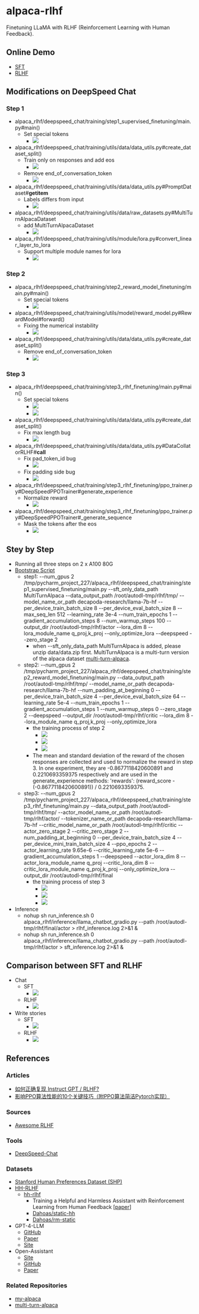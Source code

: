 # alpaca-rlhf
Finetuning LLaMA with RLHF (Reinforcement Learning with Human Feedback).

## Online Demo
- [SFT](https://d03f7b0466275d4f9e.gradio.live/)
- [RLHF](https://88aeeb3aef5040507e.gradio.live/)

## Modifications on DeepSpeed Chat
### Step 1
- alpaca_rlhf/deepspeed_chat/training/step1_supervised_finetuning/main.py#main()
  - Set special tokens
    - ![](./figures/modifications/step1/special_tokens.png)
- alpaca_rlhf/deepspeed_chat/training/utils/data/data_utils.py#create_dataset_split()
  - Train only on responses and add eos
    - ![](./figures/modifications/step1/train_only_on_responses.png)
  - Remove end_of_conversation_token
    - ![](./figures/modifications/step1/remove_eoc.png)
- alpaca_rlhf/deepspeed_chat/training/utils/data/data_utils.py#PromptDataset#__getitem__
  - Labels differs from input
    - ![](./figures/modifications/step1/lables_differ_from_input.png)
- alpaca_rlhf/deepspeed_chat/training/utils/data/raw_datasets.py#MultiTurnAlpacaDataset
  - add MultiTurnAlpacaDataset
    - ![](./figures/modifications/step1/multi_turn_alpaca_dataset.png)
- alpaca_rlhf/deepspeed_chat/training/utils/module/lora.py#convert_linear_layer_to_lora
  - Support multiple module names for lora
    - ![](./figures/modifications/step1/multi_lora_part_names.png)

### Step 2
- alpaca_rlhf/deepspeed_chat/training/step2_reward_model_finetuning/main.py#main()
  - Set special tokens
    - ![](./figures/modifications/step2/special_tokens.png)
- alpaca_rlhf/deepspeed_chat/training/utils/model/reward_model.py#RewardModel#forward()
  - Fixing the numerical instability
    - ![](./figures/modifications/step2/numerical_instability.png)
- alpaca_rlhf/deepspeed_chat/training/utils/data/data_utils.py#create_dataset_split()
  - Remove end_of_conversation_token
    - ![](./figures/modifications/step2/romove_eoc.png)

### Step 3
- alpaca_rlhf/deepspeed_chat/training/step3_rlhf_finetuning/main.py#main()
  - Set special tokens
    - ![](./figures/modifications/step3/special_tokens.png)
    - ![](./figures/modifications/step3/remove_eoc.png)
- alpaca_rlhf/deepspeed_chat/training/utils/data/data_utils.py#create_dataset_split()
  - Fix max length bug
    - ![](./figures/modifications/step3/max_len_bug.png)
- alpaca_rlhf/deepspeed_chat/training/utils/data/data_utils.py#DataCollatorRLHF#__call__
  - Fix pad_token_id bug
    - ![](./figures/modifications/step3/pad_token_id_bug.png)
  - Fix padding side bug
    - ![](./figures/modifications/step3/padding_bug.png)
- alpaca_rlhf/deepspeed_chat/training/step3_rlhf_finetuning/ppo_trainer.py#DeepSpeedPPOTrainer#generate_experience
  - Normalize reward
    - ![](./figures/modifications/step3/normalize_reward.png)
- alpaca_rlhf/deepspeed_chat/training/step3_rlhf_finetuning/ppo_trainer.py#DeepSpeedPPOTrainer#_generate_sequence
  - Mask the tokens after the eos
    - ![](./figures/modifications/step3/mask_tokens_after_eos.png)

## Stey by Step
- Running all three steps on 2 x A100 80G
- [Bootstrap Script](alpaca_rlhf/my_deepspeed.py)
    - step1: --num_gpus 2 /tmp/pycharm_project_227/alpaca_rlhf/deepspeed_chat/training/step1_supervised_finetuning/main.py --sft_only_data_path MultiTurnAlpaca --data_output_path /root/autodl-tmp/rlhf/tmp/ --model_name_or_path decapoda-research/llama-7b-hf --per_device_train_batch_size 8 --per_device_eval_batch_size 8 --max_seq_len 512 --learning_rate 3e-4 --num_train_epochs 1 --gradient_accumulation_steps 8 --num_warmup_steps 100 --output_dir /root/autodl-tmp/rlhf/actor --lora_dim 8 --lora_module_name q_proj,k_proj --only_optimize_lora --deepspeed --zero_stage 2
      - when --sft_only_data_path MultiTurnAlpaca is added, please unzip data/data.zip first. MultiTurnAlpaca is a multi-turn version of the alpaca dataset [multi-turn-alpaca](https://github.com/l294265421/multi-turn-alpaca).
    - step2: --num_gpus 2 /tmp/pycharm_project_227/alpaca_rlhf/deepspeed_chat/training/step2_reward_model_finetuning/main.py --data_output_path /root/autodl-tmp/rlhf/tmp/ --model_name_or_path decapoda-research/llama-7b-hf --num_padding_at_beginning 0 --per_device_train_batch_size 4 --per_device_eval_batch_size 64 --learning_rate 5e-4 --num_train_epochs 1 --gradient_accumulation_steps 1 --num_warmup_steps 0 --zero_stage 2 --deepspeed --output_dir /root/autodl-tmp/rlhf/critic --lora_dim 8 --lora_module_name q_proj,k_proj --only_optimize_lora
      - the training process of step 2
        - ![](figures/step2/eval_acc.png)
        - ![](figures/step2/train_reward.png)
        - ![](figures/step2/train_reward_diff.png)
      - The mean and standard deviation of the reward of the chosen responses are collected and used to normalize the reward in step 3. In one experiment, they are -0.8677118420600891 and 0.2210693359375 respectively and are used in the generate_experience methods: 'rewards': (reward_score - (-0.8677118420600891)) / 0.2210693359375.
    - step3: --num_gpus 2 /tmp/pycharm_project_227/alpaca_rlhf/deepspeed_chat/training/step3_rlhf_finetuning/main.py --data_output_path /root/autodl-tmp/rlhf/tmp/ --actor_model_name_or_path /root/autodl-tmp/rlhf/actor/ --tokenizer_name_or_path decapoda-research/llama-7b-hf --critic_model_name_or_path /root/autodl-tmp/rlhf/critic --actor_zero_stage 2 --critic_zero_stage 2 --num_padding_at_beginning 0 --per_device_train_batch_size 4 --per_device_mini_train_batch_size 4 --ppo_epochs 2 --actor_learning_rate 9.65e-6 --critic_learning_rate 5e-6 --gradient_accumulation_steps 1 --deepspeed --actor_lora_dim 8 --actor_lora_module_name q_proj --critic_lora_dim 8 --critic_lora_module_name q_proj,k_proj --only_optimize_lora --output_dir /root/autodl-tmp/rlhf/final
      - the training process of step 3
        - ![](./figures/step3/train_actor_loss.png)
        - ![](./figures/step3/train_cri_loss.png)
        - ![](./figures/step3/train_average_reward.png)
- Inference
  - nohup sh run_inference.sh 0 alpaca_rlhf/inference/llama_chatbot_gradio.py --path /root/autodl-tmp/rlhf/final/actor > rlhf_inference.log 2>&1 &
  - nohup sh run_inference.sh 0 alpaca_rlhf/inference/llama_chatbot_gradio.py --path /root/autodl-tmp/rlhf/actor > sft_inference.log 2>&1 &

## Comparison between SFT and RLHF
- Chat
  - SFT
    - ![](figures/step3/chat_sft.png)
  - RLHF
    - ![](figures/step3/chat_rlhf.png)
- Write stories
  - SFT
    - ![](figures/step3/story_sft.png)
  - RLHF
    - ![](figures/step3/story_rlhf.png)

## References

### Articles
- [如何正确复现 Instruct GPT / RLHF?](https://zhuanlan.zhihu.com/p/622134699)
- [影响PPO算法性能的10个关键技巧（附PPO算法简洁Pytorch实现）](https://zhuanlan.zhihu.com/p/512327050)

### Sources
- [Awesome RLHF](https://github.com/opendilab/awesome-RLHF)

### Tools
- [DeepSpeed-Chat](https://github.com/microsoft/DeepSpeedExamples/tree/master/applications/DeepSpeed-Chat)

### Datasets
- [Stanford Human Preferences Dataset (SHP)](https://huggingface.co/datasets/stanfordnlp/SHP)
- [HH-RLHF](https://huggingface.co/datasets/Anthropic/hh-rlhf)
  - [hh-rlhf](https://github.com/anthropics/hh-rlhf)
    - Training a Helpful and Harmless Assistant with Reinforcement Learning from Human Feedback [[paper](https://arxiv.org/abs/2204.05862)]
    - [Dahoas/static-hh](https://huggingface.co/datasets/Dahoas/static-hh)
    - [Dahoas/rm-static](https://huggingface.co/datasets/Dahoas/rm-static)
- GPT-4-LLM
  - [GitHub](https://github.com/Instruction-Tuning-with-GPT-4/GPT-4-LLM)
  - [Paper](https://arxiv.org/pdf/2304.03277.pdf)
  - [Site](https://instruction-tuning-with-gpt-4.github.io/)
- Open-Assistant
  - [Site](https://open-assistant.io/zh)
  - [GitHub](https://github.com/LAION-AI/Open-Assistant)
  - [Paper](./papers/2023-OpenAssistant%20Conversations%20-%20Democratizing%20Large%20Language%20Model%20Alignment.pdf)

### Related Repositories
- [my-alpaca](https://github.com/l294265421/my-alpaca)
- [multi-turn-alpaca](https://github.com/l294265421/multi-turn-alpaca)
